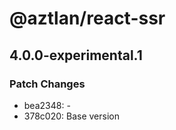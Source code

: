 # @aztlan/react-ssr

## 4.0.0-experimental.1

### Patch Changes

- bea2348: -
- 378c020: Base version
